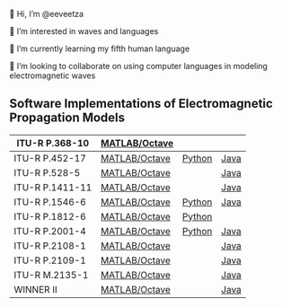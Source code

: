 👋 Hi, I’m @eeveetza 

👀 I’m interested in waves and languages

🌱 I’m currently learning my fifth human language

💞️ I’m looking to collaborate on using computer languages in modeling electromagnetic waves

<!-- 📫 How to reach me -->




## Software Implementations of Electromagnetic Propagation Models

|ITU-R P.368-10              | [MATLAB/Octave](https://github.com/eeveetza/LFMFSmoothEarth)        |         |             |
|----------------------------|---------------------------------------------------------------------|---------|-------------|
|ITU-R P.452-17              |[MATLAB/Octave](https://github.com/eeveetza/p452)                    |[Python](https://github.com/eeveetza/Py452) |[Java](https://github.com/eeveetza/javaP452) |
|ITU-R P.528-5             |[MATLAB/Octave](https://github.com/eeveetza/p528)         |   |[Java](https://github.com/eeveetza/javaP528) |
|ITU-R P.1411-11             |[MATLAB/Octave](https://github.com/eeveetza/p1411)              |              |[Java](https://github.com/eeveetza/javaP1411) |
|ITU-R P.1546-6             |[MATLAB/Octave](https://github.com/eeveetza/p1546)                    |[Python](https://github.com/eeveetza/Py1546) |[Java](https://github.com/eeveetza/javaP1546) |
|ITU-R P.1812-6              |[MATLAB/Octave](https://github.com/eeveetza/p1812)                    |[Python](https://github.com/eeveetza/Py1812) | |
|ITU-R P.2001-4              |[MATLAB/Octave](https://github.com/eeveetza/p2001)                    |[Python](https://github.com/eeveetza/Py2001) |[Java](https://github.com/eeveetza/javaP2001) |
|ITU-R P.2108-1            |      [MATLAB/Octave](https://github.com/eeveetza/p2108)              |              |[Java](https://github.com/eeveetza/javaP2108) |
|ITU-R P.2109-1             |    [MATLAB/Octave](https://github.com/eeveetza/p2109)                 |              |[Java](https://github.com/eeveetza/javaP2109) |
|ITU-R M.2135-1             |     [MATLAB/Octave](https://github.com/eeveetza/m2135)              |              |[Java](https://github.com/eeveetza/javaM2135) |
|WINNER II             |     [MATLAB/Octave](https://github.com/eeveetza/winner2)             |              |[Java](https://github.com/eeveetza/javaWinner2) |

<!---
## MATLAB/Octave
- [ITU-R P.368-10](https://github.com/eeveetza/LFMFSmoothEarth)
- [ITU-R P.452-17](https://github.com/eeveetza/p452)
- [ITU-R P.528-5](https://github.com/eeveetza/p528)
- [ITU-R P.1546-6](https://github.com/eeveetza/p1546)
- [ITU-R P.1812-6](https://github.com/eeveetza/p1812)
- [ITU-R P.2001-4](https://github.com/eeveetza/p2001)

## Python
- [ITU-R P.452-17](https://github.com/eeveetza/Py452)
- [ITU-R P.1546-6](https://github.com/eeveetza/Py1546)
- [ITU-R P.1812-6](https://github.com/eeveetza/Py1812)
- [ITU-R P.2001-4](https://github.com/eeveetza/Py2001)


## Java

- [ITU-R P.452-17](https://github.com/eeveetza/javaP452)
- [ITU-R P.528-5](https://github.com/eeveetza/javaP528)
- [ITU-R P.1411-11](https://github.com/eeveetza/javaP1411)
- [ITU-R P.1546-6](https://github.com/eeveetza/javaP1546)
- [ITU-R P.2001-4](https://github.com/eeveetza/javaP2001)
- [ITU-R P.2108-1](https://github.com/eeveetza/javaP2108)
- [ITU-R P.2109-1](https://github.com/eeveetza/javaP2109)
- [ITU-R M.2135-1](https://github.com/eeveetza/javaM2135)
- [WINNER II](https://github.com/eeveetza/javaWinner2)
--->

<!---
eeveetza/eeveetza is a ✨ special ✨ repository because its `README.md` (this file) appears on your GitHub profile.
You can click the Preview link to take a look at your changes.
--->
